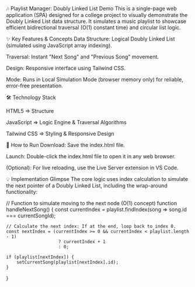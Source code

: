 🎶 Playlist Manager: Doubly Linked List Demo
This is a single-page web application (SPA) designed for a college project to visually demonstrate the Doubly Linked List data structure. It simulates a music playlist to showcase efficient bidirectional traversal (O(1) constant time) and circular list logic.

✨ Key Features & Concepts
Data Structure: Logical Doubly Linked List (simulated using JavaScript array indexing).

Traversal: Instant "Next Song" and "Previous Song" movement.

Design: Responsive interface using Tailwind CSS.

Mode: Runs in Local Simulation Mode (browser memory only) for reliable, error-free presentation.

🛠️ Technology Stack

HTML5 => Structure

JavaScript => Logic Engine & Traversal Algorithms

Tailwind CSS => Styling & Responsive Design

🚀 How to Run
Download: Save the index.html file.

Launch: Double-click the index.html file to open it in any web browser.

(Optional): For live reloading, use the Live Server extension in VS Code.

💡 Implementation Glimpse
The core logic uses index calculation to simulate the next pointer of a Doubly Linked List, including the wrap-around functionality:

// Function to simulate moving to the next node (O(1) concept)
function handleNextSong() {
    const currentIndex = playlist.findIndex(song => song.id === currentSongId);
    
    // Calculate the next index: If at the end, loop back to index 0.
    const nextIndex = (currentIndex >= 0 && currentIndex < playlist.length - 1) 
                        ? currentIndex + 1 
                        : 0; 
    
    if (playlist[nextIndex]) {
        setCurrentSong(playlist[nextIndex].id);
    }
}
